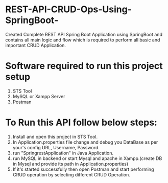 # REST-API-CRUD-Ops-Using-SpringBoot-
Created Complete  REST API Spring Boot Application using SpringBoot and contains all main logic and flow which is required to perform all basic and important CRUD Application.

# Software required to run this project setup
1. STS Tool
2. MySQL or Xampp Server
3. Postman



# To Run this API follow below steps:
1. Install and open this project in STS Tool.
2. In Application.properties file change and debug you DataBase as per your's config URL, Username, Password. 
3. run  "SpringrestApplication" in Java Application.
4. run MySQL in backend or start Mysql and apache in Xampp.(create DB in Mysql and provide its path in Application.properties) 
5. If it's started successfully then open Postman and start performing CRUD operation by selecting different CRUD Operation.
